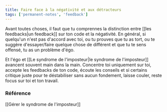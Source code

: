 ```yaml
---
title: Faire face à la négativité et aux détracteurs
tags: ['permanent-notes', 'feedback']
---
```


Avant toutes choses, il faut que tu comprennes la distinction entre [[les feedbacks|un feedback]] sur ton code et la négativité. En général, si quelqu'un n'est pas d'accord avec toi, ou tu prouves que tu as tort, ou te suggère d'essayer/faire quelque chose de différent et que tu te sens offensé, tu as un problème d'égo. 

Et l'égo et [[Le syndrome de l'imposteur|le syndrome de l'imposteur]] avancent souvent main dans la main. Concentre toi uniquement sur toi, accepte les feedbacks de ton code, écoute les conseils et si certains critique juste pour te déstabiliser sans aucun fondement, laisse couler, reste focus sur toi et ton travail.

### Référence
[[Gérer le syndrome de l'imposteur]]